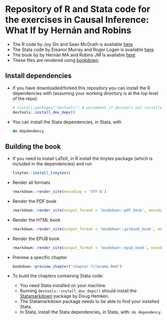 # Repository of R and Stata code for the exercises in Causal Inference: What If by Hernán and Robins

- The R code by Joy Shi and Sean McGrath is available [here](https://cdn1.sph.harvard.edu/wp-content/uploads/sites/1268/1268/20/Rcode_CIpart2.zip)
- The Stata code by Eleanor Murray and Roger Logan is available [here](https://cdn1.sph.harvard.edu/wp-content/uploads/sites/1268/2019/11/stata_part2.zip) 
- The book by by Hernán MA and Robins JM is available [here](https://www.hsph.harvard.edu/miguel-hernan/causal-inference-book/) 
- These files are rendered using [bookdown](https://bookdown.org/).

## Install dependencies
- If you have downloaded/forked this repository you can install the R dependencies with (assuming your working directory is at the top level of the repo):
    ```r
    # install.packages("devtools") # uncomment if devtools not installed
    devtools::install_dev_deps()
    ```
- You can install the Stata dependencies, in Stata, with
    ``` stata
    do depdendency
    ```

## Building the book

- If you need to install LaTeX, in R install the tinytex package (which is included in the dependencies) and run
    ``` r
    tinytex::install_tinytex()
    ```

- Render all formats
    ```r
    rmarkdown::render_site(encoding = 'UTF-8')
    ```

- Render the PDF book
    ``` r
    rmarkdown::render_site(output_format = 'bookdown::pdf_book', encoding = 'UTF-8')
    ```

- Render the HTML book
    ``` r
    rmarkdown::render_site(output_format = 'bookdown::gitbook_book', encoding = 'UTF-8')
    ```

- Render the EPUB book
    ```r
    rmarkdown::render_site(output_format = 'bookdown::epub_book', encoding = 'UTF-8')
    ```

- Preview a specific chapter
    ``` r
    bookdown::preview_chapter("chapter-filename.Rmd")
    ```

- To build the chapters containing Stata code:
  - You need Stata installed on your machine.
  - Running `devtools::install_dev_deps()` should install the [Statamarkdown](https://github.com/Hemken/Statamarkdown) package by Doug Hemken.
  - The Statamarkdown package needs to be able to find your installed Stata.
  - In Stata, install the Stata dependencies, in Stata, with: `do dependency`.
